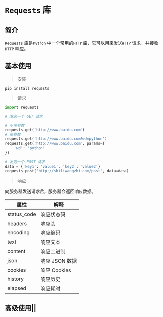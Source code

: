 # `Requests` 库

## 简介

`Requests` 库是`Python` 中一个常用的`HTTP` 库，它可以用来发送`HTTP` 请求，并接收`HTTP` 响应。

## 基本使用

> 安装

```shell
pip install requests
```

> 请求

```python
import requests

# 发送一个 GET 请求

# 不带参数
requests.get('http://www.baidu.com')
# 带参数
requests.get('http://www.baidu.com?wd=python')
requests.get('http://www.baidu.com', params={
    'wd': 'python'
})

# 发送一个 POST 请求
data = {'key1': 'value1', 'key2': 'value2'}
requests.post('http://shiliwangzhi.com/post', data=data)
```

> 响应

向服务器发送请求后，服务器会返回响应数据。

| 属性        | 解释           |
| ----------- | -------------- |
| status_code | 响应状态码     |
| headers     | 响应头         |
| encoding    | 响应编码       |
| text        | 响应文本       |
| content     | 响应二进制     |
| json        | 响应 JSON 数据 |
| cookies     | 响应 Cookies   |
| history     | 响应历史       |
| elapsed     | 响应耗时       |

## 高级使用||
